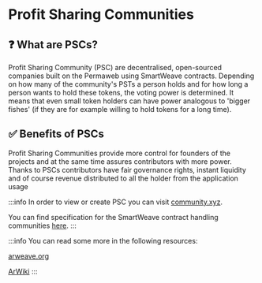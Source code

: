 # Profit Sharing Communities

## ❓ What are PSCs?

Profit Sharing Community (PSC) are decentralised, open-sourced companies built on the Permaweb using SmartWeave contracts. Depending on how many of the community's PSTs a person holds and for how long a person wants to hold these tokens, the voting power is determined. It means that even small token holders can have power analogous to 'bigger fishes' (if they are for example willing to hold tokens for a long time).

## ✅ Benefits of PSCs

Profit Sharing Communities provide more control for founders of the projects and at the same time assures contributors with more power. Thanks to PSCs contributors have fair governance rights, instant liquidity and of course revenue distributed to all the holder from the application usage

:::info
In order to view or create PSC you can visit [community.xyz](https://community.xyz/home).

You can find specification for the SmartWeave contract handling communities [here](https://github.com/CommunityXYZ/contract).
:::

:::info
You can read some more in the following resources:

[arweave.org](https://www.arweave.org/profit-sharing-communities)

[ArWiki](https://arwiki.wiki/#/en/profit-sharing-communities)
:::
